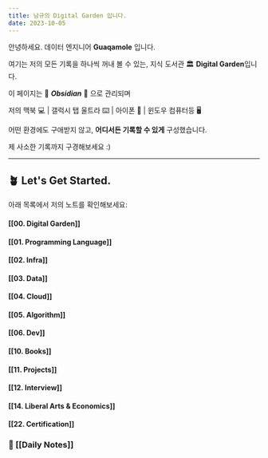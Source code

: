 ```yaml
---
title: 남규의 Digital Garden 입니다.
date: 2023-10-05
---
```

안녕하세요. 데이터 엔지니어 **Guaqamole** 입니다.

여기는 저의 모든 기록을 하나씩 꺼내 볼 수 있는, 지식 도서관 🏛️ **Digital Garden**입니다. 

이 페이지는 💎 ***Obsidian*** 💎 으로 관리되며

저의 맥북 💻  | 갤럭시 탭 울트라 ⌨️ | 아이폰 📱 | 윈도우 컴퓨터등  🖥️ 

어떤 환경에도 구애받지 않고, **어디서든 기록할 수 있게** 구성했습니다. 

제 사소한 기록까지 구경해보세요 :)

---
## 🪴 Let's Get Started.

아래 목록에서 저의 노트를 확인해보세요:
#### [[00. Digital Garden]]
#### [[01. Programming Language]]
#### [[02. Infra]]
#### [[03. Data]]
#### [[04. Cloud]]
#### [[05. Algorithm]]
#### [[06. Dev]]
#### [[10. Books]]
#### [[11. Projects]]
#### [[12. Interview]]
#### [[14. Liberal Arts & Economics]]
#### [[22. Certification]]


### 📔 [[Daily Notes]]
